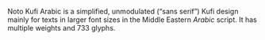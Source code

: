 Noto Kufi Arabic is a simplified, unmodulated (“sans serif”) Kufi design mainly for texts in larger font sizes in the Middle Eastern _Arabic_ script. It has multiple weights and 733 glyphs.